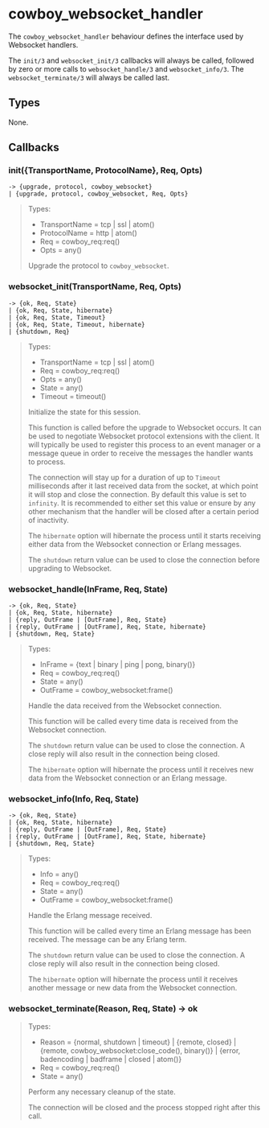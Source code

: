 cowboy_websocket_handler
========================

The `cowboy_websocket_handler` behaviour defines the interface used
by Websocket handlers.

The `init/3` and `websocket_init/3` callbacks will always be called,
followed by zero or more calls to `websocket_handle/3` and
`websocket_info/3`. The `websocket_terminate/3` will always
be called last.

Types
-----

None.

Callbacks
---------

### init({TransportName, ProtocolName}, Req, Opts)
	-> {upgrade, protocol, cowboy_websocket}
	| {upgrade, protocol, cowboy_websocket, Req, Opts}

> Types:
>  *  TransportName = tcp | ssl | atom()
>  *  ProtocolName = http | atom()
>  *  Req = cowboy_req:req()
>  *  Opts = any()
>
> Upgrade the protocol to `cowboy_websocket`.

### websocket_init(TransportName, Req, Opts)
	-> {ok, Req, State}
	| {ok, Req, State, hibernate}
	| {ok, Req, State, Timeout}
	| {ok, Req, State, Timeout, hibernate}
	| {shutdown, Req}

> Types:
>  *  TransportName = tcp | ssl | atom()
>  *  Req = cowboy_req:req()
>  *  Opts = any()
>  *  State = any()
>  *  Timeout = timeout()
>
> Initialize the state for this session.
>
> This function is called before the upgrade to Websocket occurs.
> It can be used to negotiate Websocket protocol extensions
> with the client. It will typically be used to register this process
> to an event manager or a message queue in order to receive
> the messages the handler wants to process.
>
> The connection will stay up for a duration of up to `Timeout`
> milliseconds after it last received data from the socket,
> at which point it will stop and close the connection.
> By default this value is set to `infinity`. It is recommended
> to either set this value or ensure by any other mechanism
> that the handler will be closed after a certain period of
> inactivity.
>
> The `hibernate` option will hibernate the process until it
> starts receiving either data from the Websocket connection
> or Erlang messages.
>
> The `shutdown` return value can be used to close the connection
> before upgrading to Websocket.

### websocket_handle(InFrame, Req, State)
	-> {ok, Req, State}
	| {ok, Req, State, hibernate}
	| {reply, OutFrame | [OutFrame], Req, State}
	| {reply, OutFrame | [OutFrame], Req, State, hibernate}
	| {shutdown, Req, State}

> Types:
>  *  InFrame = {text | binary | ping | pong, binary()}
>  *  Req = cowboy_req:req()
>  *  State = any()
>  *  OutFrame = cowboy_websocket:frame()
>
> Handle the data received from the Websocket connection.
>
> This function will be called every time data is received
> from the Websocket connection.
>
> The `shutdown` return value can be used to close the
> connection. A close reply will also result in the connection
> being closed.
>
> The `hibernate` option will hibernate the process until
> it receives new data from the Websocket connection or an
> Erlang message.

### websocket_info(Info, Req, State)
	-> {ok, Req, State}
	| {ok, Req, State, hibernate}
	| {reply, OutFrame | [OutFrame], Req, State}
	| {reply, OutFrame | [OutFrame], Req, State, hibernate}
	| {shutdown, Req, State}

> Types:
>  *  Info = any()
>  *  Req = cowboy_req:req()
>  *  State = any()
>  *  OutFrame = cowboy_websocket:frame()
>
> Handle the Erlang message received.
>
> This function will be called every time an Erlang message
> has been received. The message can be any Erlang term.
>
> The `shutdown` return value can be used to close the
> connection. A close reply will also result in the connection
> being closed.
>
> The `hibernate` option will hibernate the process until
> it receives another message or new data from the Websocket
> connection.

### websocket_terminate(Reason, Req, State) -> ok

> Types:
>  *  Reason = {normal, shutdown | timeout} | {remote, closed} | {remote, cowboy_websocket:close_code(), binary()} | {error, badencoding | badframe | closed | atom()}
>  *  Req = cowboy_req:req()
>  *  State = any()
>
> Perform any necessary cleanup of the state.
>
> The connection will be closed and the process stopped right
> after this call.

